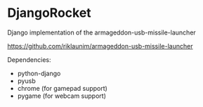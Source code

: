 DjangoRocket
============

Django implementation of the armageddon-usb-missile-launcher

https://github.com/riklaunim/armageddon-usb-missile-launcher


Dependencies:
<ul>
<li>python-django</li>
<li>pyusb</li>
<li>chrome (for gamepad support)</li>
<li>pygame (for webcam support)</li>
</ul>
